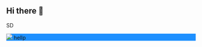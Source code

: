 ## Hi there 👋

<p>
  SD
</p>
<div style="background-color:DodgerBlue;">
  <img src="https://cdn3.emoji.gg/emojis/50874-kjcatdance.gif"></img>
  hellp
</div>
<!--
**sathish851/sathish851** is a ✨ _special_ ✨ repository because its `README.md` (this file) appears on your GitHub profile.

Here are some ideas to get you started:
 s
- 🔭 I’m currently working on ...
- 🌱 I’m currently learning ...
- 👯 I’m looking to collaborate on ...
- 🤔 I’m looking for help with ...
- 💬 Ask me about ...
- 📫 How to reach me: ...
- 😄 Pronouns: ...
- ⚡ Fun fact: ...
-->
